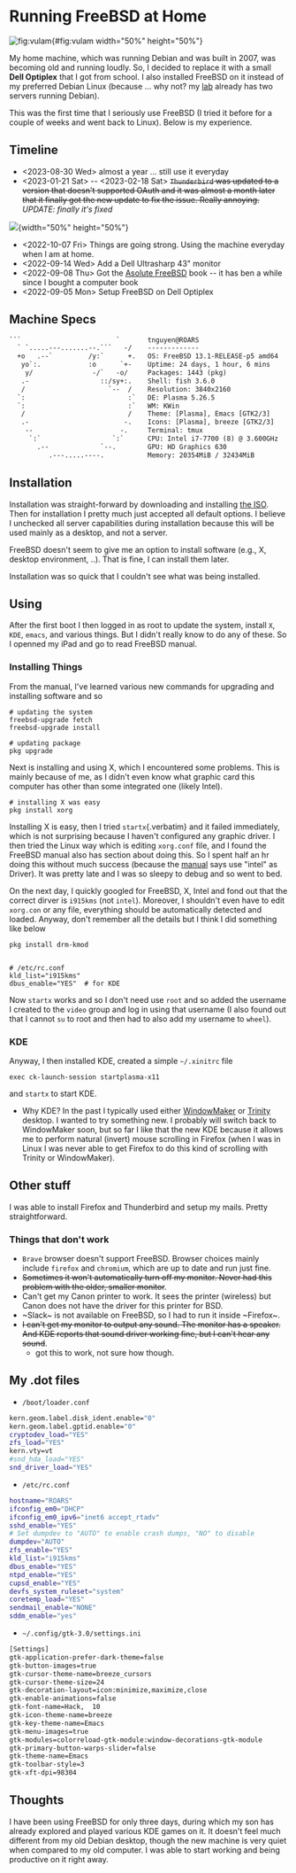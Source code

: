 # Running FreeBSD at Home

![](./files/freebsd-vl.jpg "fig:vulam"){#fig:vulam width="50%"
height="50%"}

My home machine, which was running Debian and was built in 2007, was
becoming old and running loudly. So, I decided to replace it with a
small **Dell Optiplex** that I got from school. I also installed FreeBSD on it instead of my preferred Debian Linux (because ...
why not? my [lab](https://dynaroars.github.io/) already has two servers
running Debian).

This was the first time that I seriously use FreeBSD (I tried it before
for a couple of weeks and went back to Linux). Below is my experience.

## Timeline

-   <2023-08-30 Wed> almost a year ... still use it everyday
-   <2023-01-21 Sat\> -- \<2023-02-18 Sat\> ~~`Thunderbird` was updated
    to a version that doesn\'t supported OAuth and it was almost a month
    later that it finally got the new update to fix the issue. Really
    annoying.~~
     *UPDATE: finally it's fixed*

![](./files/freebsd-capital.png){width="50%" height="50%"}

-   <2022-10-07 Fri> Things are going strong. Using the machine
    everyday when I am at home.
-   <2022-09-14 Wed> Add a Dell Ultrasharp 43\" monitor
-   <2022-09-08 Thu> Got the [Asolute
    FreeBSD](https://nostarch.com/absfreebsd3) book -- it has ben a
    while since I bought a computer book
-   <2022-09-05 Mon> Setup FreeBSD on Dell Optiplex

## Machine Specs

``` txt
```                        `       tnguyen@ROARS 
  ` `.....---.......--.```   -/    ------------- 
  +o   .--`         /y:`      +.   OS: FreeBSD 13.1-RELEASE-p5 amd64 
   yo`:.            :o      `+-    Uptime: 24 days, 1 hour, 6 mins 
    y/               -/`   -o/     Packages: 1443 (pkg) 
   .-                  ::/sy+:.    Shell: fish 3.6.0 
   /                     `--  /    Resolution: 3840x2160 
  `:                          :`   DE: Plasma 5.26.5 
  `:                          :`   WM: KWin 
   /                          /    Theme: [Plasma], Emacs [GTK2/3] 
   .-                        -.    Icons: [Plasma], breeze [GTK2/3] 
    --                      -.     Terminal: tmux 
     `:`                  `:`      CPU: Intel i7-7700 (8) @ 3.600GHz 
       .--             `--.        GPU: HD Graphics 630 
          .---.....----.           Memory: 20354MiB / 32434MiB 
```

## Installation

Installation was straight-forward by downloading and installing [the
ISO](https://download.freebsd.org/releases/amd64/amd64/ISO-IMAGES/13.1/).
Then for installation I pretty much just accepted all default options. I
believe I unchecked all server capabilities during installation because
this will be used mainly as a desktop, and not a server.

FreeBSD doesn\'t seem to give me an option to install software (e.g., X,
desktop environment, ..). That is fine, I can install them later.

Installation was so quick that I couldn\'t see what was being installed.

## Using

After the first boot I then logged in as root to update the system,
install `X`, `KDE`, `emacs`, and various things. But I didn\'t really
know to do any of these. So I openned my iPad and go to read FreeBSD
manual.

### Installing Things

From the manual, I\'ve learned various new commands for upgrading and
installing software and so

    # updating the system
    freebsd-upgrade fetch
    freebsd-upgrade install

    # updating package
    pkg upgrade

Next is installing and using X, which I encountered some problems. This
is mainly because of me, as I didn\'t even know what graphic card this
computer has other than some integrated one (likely Intel).

    # installing X was easy
    pkg install xorg

Installing X is easy, then I tried `startx`{.verbatim} and it failed
immediately, which is not surprising because I haven\'t configured any
graphic driver. I then tried the Linux way which is editing `xorg.conf`
file, and I found the FreeBSD manual also has section about doing this.
So I spent half an hr doing this without much success (because the
[manual](https://docs.freebsd.org/en/books/handbook/x11/) says use
\"intel\" as Driver). It was pretty late and I was so sleepy to debug
and so went to bed.

On the next day, I quickly googled for FreeBSD, X, Intel and fond out
that the correct dirver is `i915kms` (not `intel`). Moreover, I
shouldn\'t even have to edit `xorg.con` or any file, everything should
be automatically detected and loaded. Anyway, don\'t remember all the
details but I think I did something like below

    pkg install drm-kmod


    # /etc/rc.conf
    kld_list="i915kms"
    dbus_enable="YES"  # for KDE

Now `startx` works and so I don\'t need use `root` and so added the
username I created to the `video` group and log in using that username
(I also found out that I cannot `su` to root and then had to also add my
username to `wheel`).

### KDE

Anyway, I then installed KDE, created a simple `~/.xinitrc` file

    exec ck-launch-session startplasma-x11

and `startx` to start KDE.

-   Why KDE? In the past I typically used either
    [WindowMaker](https://www.windowmaker.org/) or
    [Trinity](https://www.trinitydesktop.org/) desktop. I wanted to try
    something new. I probably will switch back to WindowMaker soon, but
    so far I like that the new KDE because it allows me to perform
    natural (invert) mouse scrolling in Firefox (when I was in Linux I
    was never able to get Firefox to do this kind of scrolling with
    Trinity or WindowMaker).

## Other stuff

I was able to install Firefox and Thunderbird and setup my mails. Pretty
straightforward.

### Things that don't work
-   `Brave` browser doesn't support FreeBSD.  Browser choices mainly include `firefox` and `chromium`, which are up to date and run just fine.
-   ~~Sometimes it won't automatically turn off my monitor. Never had
    this problem with the older, smaller monitor~~.
-   Can't get my Canon printer to work. It sees the printer (wireless)
    but Canon does not have the driver for this printer for BSD.
-   ~Slack~ is not available on FreeBSD, so I had to run it inside ~Firefox~.
-   ~~I can't get my monitor to output any sound. The monitor has a
    speaker. And KDE reports that sound driver working fine, but I
    can't hear any sound~~.
    -   got this to work, not sure how though.

## My .dot files

-   `/boot/loader.conf`

``` bash
kern.geom.label.disk_ident.enable="0"
kern.geom.label.gptid.enable="0"
cryptodev_load="YES"
zfs_load="YES"
kern.vty=vt
#snd_hda_load="YES"
snd_driver_load="YES"
```

-   `/etc/rc.conf`

``` bash
hostname="ROARS"
ifconfig_em0="DHCP"
ifconfig_em0_ipv6="inet6 accept_rtadv"
sshd_enable="YES"
# Set dumpdev to "AUTO" to enable crash dumps, "NO" to disable
dumpdev="AUTO"
zfs_enable="YES"
kld_list="i915kms"
dbus_enable="YES"
ntpd_enable="YES"
cupsd_enable="YES"
devfs_system_ruleset="system"
coretemp_load="YES"
sendmail_enable="NONE"
sddm_enable="yes"
```

-   `~/.config/gtk-3.0/settings.ini`

``` txt
[Settings]
gtk-application-prefer-dark-theme=false
gtk-button-images=true
gtk-cursor-theme-name=breeze_cursors
gtk-cursor-theme-size=24
gtk-decoration-layout=icon:minimize,maximize,close
gtk-enable-animations=false
gtk-font-name=Hack,  10
gtk-icon-theme-name=breeze
gtk-key-theme-name=Emacs
gtk-menu-images=true
gtk-modules=colorreload-gtk-module:window-decorations-gtk-module
gtk-primary-button-warps-slider=false
gtk-theme-name=Emacs
gtk-toolbar-style=3
gtk-xft-dpi=98304
```

## Thoughts

I have been using FreeBSD for only three days, during which my son has
already explored and played various KDE games on it. It doesn't feel
much different from my old Debian desktop, though the new machine is
very quiet when compared to my old computer. I was able to start working
and being productive on it right away.
